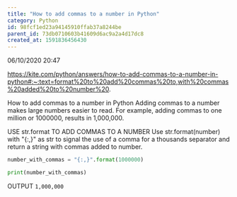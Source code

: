 ```yaml
---
title: "How to add commas to a number in Python"
category: Python
id: 98fcf1ed23a94145910ffab37a8244be
parent_id: 73db0710603b41609d6ac9a2a4d17dc8
created_at: 1591836456430
---
```


06/10/2020 20:47

https://kite.com/python/answers/how-to-add-commas-to-a-number-in-python#:~:text=format%20to%20add%20commas%20to,with%20commas%20added%20to%20number%20.

How to add commas to a number in Python
Adding commas to a number makes large numbers easier to read. For example, adding commas to one million or 1000000, results in 1,000,000.


USE str.format TO ADD COMMAS TO A NUMBER
Use str.format(number) with "{:,}" as str to signal the use of a comma for a thousands separator and return a string with commas added to number.

```python
number_with_commas = "{:,}".format(1000000)

print(number_with_commas)
```

OUTPUT
`1,000,000`
    